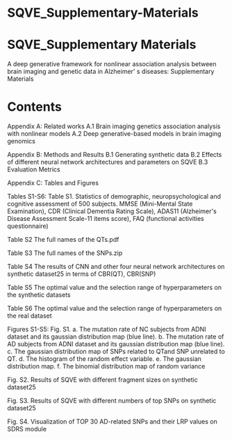 # SQVE_Supplementary-Materials
# SQVE_Supplementary Materials
A deep generative framework for nonlinear association analysis between brain imaging and genetic data in Alzheimer' s diseases: Supplementary Materials

# Contents
Appendix A: Related works
A.1 Brain imaging genetics association analysis with nonlinear models
A.2 Deep generative-based models in brain imaging genomics

Appendix B: Methods and Results
B.1 Generating synthetic data
B.2 Effects of different neural network architectures and parameters on SQVE
B.3 Evaluation Metrics

Appendix C: Tables and Figures

Tables S1-S6:
Table S1. Statistics of demographic, neuropsychological and cognitive assessment of 500 subjects. MMSE (Mini-Mental State Examination), CDR (Clinical Dementia Rating Scale), ADAS11 (Alzheimer's Disease Assessment Scale-11 items score), FAQ (functional activities questionnaire)

Table S2 The full names of the QTs.pdf

Table S3 The full names of the SNPs.zip

Table S4 The results of CNN and other four neural network architectures on synthetic dataset25 in terms of CBR(QT), CBR(SNP)

Table S5 The optimal value and the selection range of hyperparameters on the synthetic datasets

Table S6 The optimal value and the selection range of hyperparameters on the real dataset

Figures S1-S5:
Fig. S1. a. The mutation rate  of NC subjects from ADNI dataset and its gaussian distribution map (blue line). b. The mutation rate  of AD subjects from ADNI dataset and its gaussian distribution map (blue line). c. The gaussian distribution map of SNPs related to QTand SNP unrelated to QT. d. The histogram of the random effect variable. e. The gaussian distribution map. f. The binomial distribution map of random variance

Fig. S2. Results of SQVE with different fragment sizes on synthetic dataset25

Fig. S3. Results of SQVE with different numbers of top SNPs on synthetic dataset25

Fig. S4. Visualization of TOP 30 AD-related SNPs and their LRP values on SDRS module
